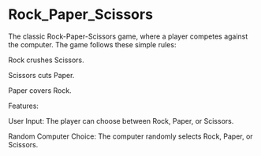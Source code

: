 # Rock_Paper_Scissors
The classic Rock-Paper-Scissors game, where a player competes against the computer. The game follows these simple rules:  

Rock crushes Scissors.

Scissors cuts Paper.

Paper covers Rock. 

Features:

User Input: The player can choose between Rock, Paper, or Scissors. 

Random Computer Choice: The computer randomly selects Rock, Paper, or Scissors.
